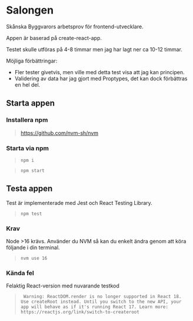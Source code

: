 # Salongen

Skånska Byggvarors arbetsprov för frontend-utvecklare.

Appen är baserad på create-react-app.

Testet skulle utföras på 4-8 timmar men jag har lagt ner ca 10-12 timmar.

Möjliga förbättringar:

- Fler tester givetvis, men ville med detta test visa att jag kan principen.
- Validering av data har jag gjort med Proptypes, det kan dock förbättras en hel del.

## Starta appen

### Installera npm

> https://github.com/nvm-sh/nvm

### Starta via npm

> `npm i`

> `npm start`

## Testa appen

Test är implementerade med Jest och React Testing Library.

> `npm test`

### Krav

Node >16 krävs. Använder du NVM så kan du enkelt ändra genom att köra följande i din terminal.

> `nvm use 16`

### Kända fel

Felaktig React-version med nuvarande testkod

> ` Warning: ReactDOM.render is no longer supported in React 18. Use createRoot instead. Until you switch to the new API, your app will behave as if it's running React 17. Learn more: https://reactjs.org/link/switch-to-createroot`
